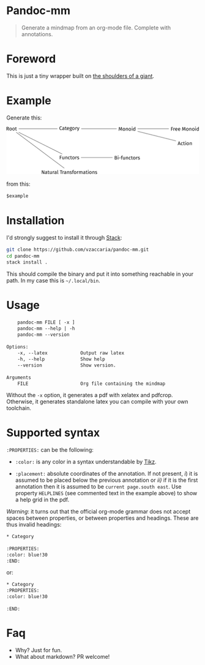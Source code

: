 Pandoc-mm
=========

> Generate a mindmap from an org-mode file. Complete with annotations.

Foreword
========

This is just a tiny wrapper built on [the shoulders of a
giant](https://github.com/jgm/pandoc).

Example
=======

Generate this:

![image](./examples/Category.png)

from this:

``` org
$example
```

Installation
============

I'd strongly suggest to install it through
[Stack](https://docs.haskellstack.org/en/stable/README/):

``` sh
git clone https://github.com/vzaccaria/pandoc-mm.git
cd pandoc-mm 
stack install .
```

This should compile the binary and put it into something reachable in
your path. In my case this is `~/.local/bin`.

Usage
=====

        pandoc-mm FILE [ -x ]
        pandoc-mm --help | -h
        pandoc-mm --version

    Options:
        -x, --latex            Output raw latex
        -h, --help             Show help
        --version              Show version.

    Arguments
        FILE                   Org file containing the mindmap

Without the `-x` option, it generates a pdf with xelatex and pdfcrop.
Otherwise, it generates standalone latex you can compile with your own
toolchain.

Supported syntax
================

`:PROPERTIES:` can be the following:

-   `:color:` is any color in a syntax understandable by
    [Tikz](http://www.texample.net/tikz/). 
    
- `:placement:` absolute coordinates of the annotation. If not present, *i*) it is assumed to be placed below the previous annotation or *ii)* if it is the first annotation then it is assumed to be `current page.south east`. Use property `HELPLINES` (see commented text in the example above) to show a help grid in the pdf.


*Warning*: it turns out that the official org-mode grammar does not accept spaces between properties, or between properties and headings. These are thus invalid headings:

```
* Category

:PROPERTIES:
:color: blue!30
:END:       
```

or:
```
* Category
:PROPERTIES:
:color: blue!30

:END:       
```



Faq
===

-   Why? Just for fun.
-   What about markdown? PR welcome!

